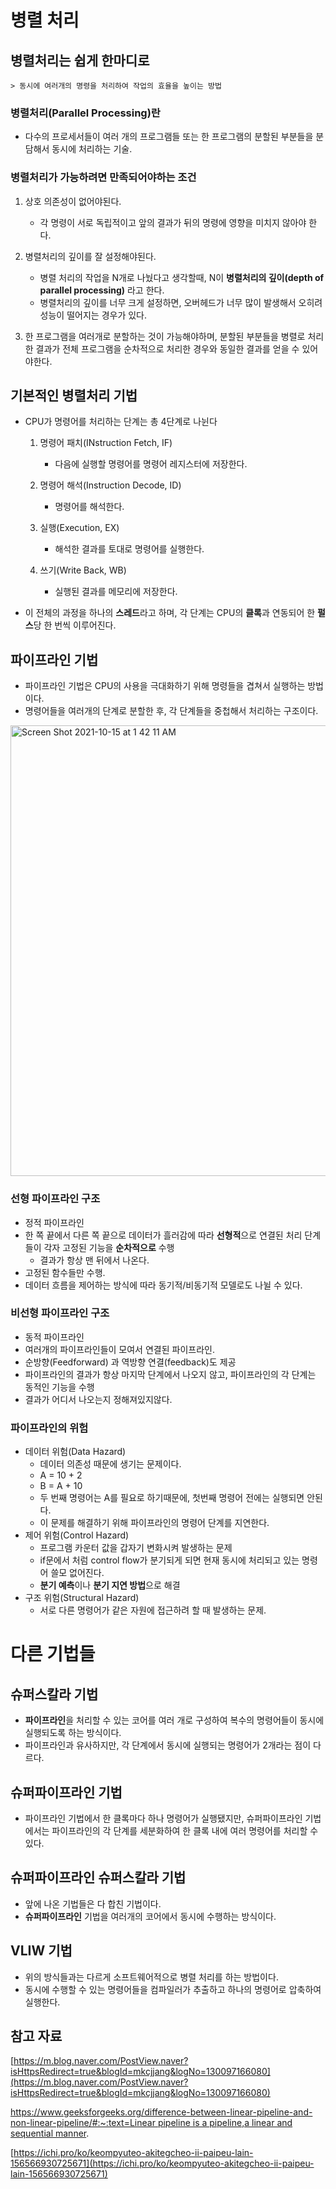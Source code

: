 # 병렬 처리



## 병렬처리는 쉽게 한마디로

    > 동시에 여러개의 명령을 처리하여 작업의 효율을 높이는 방법

### 병렬처리(Parallel Processing)란

- 다수의 프로세서들이 여러 개의 프로그램들 또는 한 프로그램의 분할된 부분들을 분담해서 동시에 처리하는 기술.

### 병렬처리가 가능하려면 만족되어야하는 조건

1. 상호 의존성이 없어야된다.
    - 각 명령이 서로 독립적이고 앞의 결과가 뒤의 명령에 영향을 미치지 않아야 한다.
2. 병렬처리의 깊이를 잘 설정해야된다.
    - 병렬 처리의 작업을 N개로 나눴다고 생각할때, N이 **병렬처리의 깊이(depth of parallel processing)**  라고 한다.
    - 병렬처리의 깊이를 너무 크게 설정하면, 오버헤드가 너무 많이 발생해서 오히려 성능이 떨어지는 경우가 있다.
    
3. 한 프로그램을 여러개로 분할하는 것이 가능해야하며, 분할된 부분들을 병렬로 처리한 결과가 전체 프로그램을 순차적으로 처리한 경우와 동일한 결과를 얻을 수 있어야한다.

## 기본적인 병렬처리 기법



- CPU가 명령어를 처리하는 단계는 총 4단계로 나뉜다
    
    1) 명령어 패치(INstruction Fetch, IF) 
    
        - 다음에 실행할 명령어를 명령어 레지스터에 저장한다.
    
    2) 명령어 해석(Instruction Decode, ID) 
    
        - 명령어를 해석한다.
    
    3) 실행(Execution, EX)
    
        - 해석한 결과를 토대로 명령어를 실행한다.
    
    4) 쓰기(Write Back, WB)
    
        - 실행된 결과를 메모리에 저장한다.

- 이  전체의 과정을 하나의 **스레드**라고 하며, 각 단계는 CPU의 **클록**과 연동되어 한 **펄스**당 한 번씩 이루어진다.

## 파이프라인 기법



- 파이프라인 기법은 CPU의 사용을 극대화하기 위해 명령들을 겹쳐서 실행하는 방법이다.
- 명령어들을 여러개의 단계로 분할한 후, 각 단계들을 중첩해서 처리하는 구조이다.

<img width="721" alt="Screen Shot 2021-10-15 at 1 42 11 AM" src="https://user-images.githubusercontent.com/33091784/137366545-337ca9d0-2d6a-43db-8b77-7ecdb2270358.png">


### 선형 파이프라인 구조

- 정적 파이프라인
- 한 쪽 끝에서 다른 쪽 끝으로 데이터가 흘러감에 따라 **선형적**으로 연결된 처리 단계들이 각자 고정된 기능을 **순차적으로** 수행
    - 결과가 항상 맨 뒤에서 나온다.
- 고정된 함수들만 수행.
- 데이터 흐름을 제어하는 방식에 따라 동기적/비동기적 모델로도 나뉠 수 있다.

### 비선형 파이프라인 구조

- 동적 파이프라인
- 여러개의 파이프라인들이 모여서 연결된 파이프라인.
- 순방향(Feedforward) 과 역방향 연결(feedback)도 제공
- 파이프라인의 결과가 항상 마지막 단계에서 나오지 않고, 파이프라인의 각 단계는 동적인 기능을 수행
- 결과가 어디서 나오는지 정해져있지않다.

### 파이프라인의 위험

- 데이터 위험(Data Hazard)
    - 데이터 의존성 때문에 생기는 문제이다.
    - A = 10 + 2
    - B = A + 10
    - 두 번째 명령어는 A를 필요로 하기때문에, 첫번째 명령어 전에는 실행되면 안된다.
    - 이 문제를 해결하기 위해 파이프라인의 명령어 단계를 지연한다.
- 제어 위험(Control Hazard)
    - 프로그램 카운터 값을 갑자기 변화시켜 발생하는 문제
    - if문에서 처럼 control flow가 분기되게 되면 현재 동시에 처리되고 있는 명령어 쓸모 없어진다.
    - **분기 예측**이나 **분기 지연 방법**으로 해결
- 구조 위험(Structural Hazard)
    - 서로 다른 명령어가 같은 자원에 접근하려 할 때 발생하는 문제.

# 다른 기법들


## 슈퍼스칼라 기법

- **파이프라인**을 처리할 수 있는 코어를 여러 개로 구성하여 복수의 명령어들이 동시에 실행되도록 하는 방식이다.
- 파이프라인과 유사하지만, 각 단계에서 동시에 실행되는 명령어가 2개라는 점이 다르다.

## 슈퍼파이프라인 기법

- 파이프라인 기법에서 한 클록마다 하나 명령어가 실행됐지만, 슈퍼파이프라인 기법에서는 파이프라인의 각 단계를 세분화하여 한 클록 내에 여러 명령어를 처리할 수 있다.

## 슈퍼파이프라인 슈퍼스칼라 기법

- 앞에 나온 기법들은 다 합친 기법이다.
- **슈퍼파이프라인** 기법을 여러개의 코어에서 동시에 수행하는 방식이다.

## VLIW 기법

- 위의 방식들과는 다르게 소프트웨어적으로 병렬 처리를 하는 방법이다.
- 동시에 수행할 수 있는 명령어들을 컴파일러가 추출하고 하나의 명령어로 압축하여 실행한다.

## 참고 자료

[https://m.blog.naver.com/PostView.naver?isHttpsRedirect=true&blogId=mkcjjang&logNo=130097166080](https://m.blog.naver.com/PostView.naver?isHttpsRedirect=true&blogId=mkcjjang&logNo=130097166080)

[https://www.geeksforgeeks.org/difference-between-linear-pipeline-and-non-linear-pipeline/#:~:text=Linear pipeline is a pipeline,a linear and sequential manner](https://www.geeksforgeeks.org/difference-between-linear-pipeline-and-non-linear-pipeline/#:~:text=Linear%20pipeline%20is%20a%20pipeline,a%20linear%20and%20sequential%20manner).

[https://ichi.pro/ko/keompyuteo-akitegcheo-ii-paipeu-lain-156566930725671](https://ichi.pro/ko/keompyuteo-akitegcheo-ii-paipeu-lain-156566930725671)
